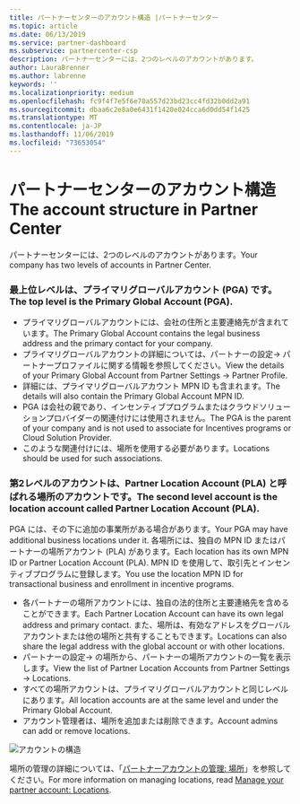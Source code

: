 ```yaml
---
title: パートナーセンターのアカウント構造 |パートナーセンター
ms.topic: article
ms.date: 06/13/2019
ms.service: partner-dashboard
ms.subservice: partnercenter-csp
description: パートナーセンターには、2つのレベルのアカウントがあります。
author: LauraBrenner
ms.author: labrenne
keywords: ''
ms.localizationpriority: medium
ms.openlocfilehash: fc9f4f7e5f6e70a557d23bd23cc4fd32b0dd2a91
ms.sourcegitcommit: dbaa6c2e8a0e6431f1420e024cca6d0dd54f1425
ms.translationtype: MT
ms.contentlocale: ja-JP
ms.lasthandoff: 11/06/2019
ms.locfileid: "73653054"
---
```

# <a name="the-account-structure-in-partner-center"></a><span data-ttu-id="d6fc3-103">パートナーセンターのアカウント構造</span><span class="sxs-lookup"><span data-stu-id="d6fc3-103">The account structure in Partner Center</span></span>

<span data-ttu-id="d6fc3-104">パートナーセンターには、2つのレベルのアカウントがあります。</span><span class="sxs-lookup"><span data-stu-id="d6fc3-104">Your company has two levels of accounts in Partner Center.</span></span> 

### <a name="the-top-level-is-the-primary-global-account-pga"></a><span data-ttu-id="d6fc3-105">最上位レベルは、プライマリグローバルアカウント (PGA) です。</span><span class="sxs-lookup"><span data-stu-id="d6fc3-105">The top level is the Primary Global Account (PGA).</span></span>

- <span data-ttu-id="d6fc3-106">プライマリグローバルアカウントには、会社の住所と主要連絡先が含まれています。</span><span class="sxs-lookup"><span data-stu-id="d6fc3-106">The Primary Global Account contains the legal business address and the primary contact for your company.</span></span> 
- <span data-ttu-id="d6fc3-107">プライマリグローバルアカウントの詳細については、パートナーの設定-> パートナープロファイルに関する情報を参照してください。</span><span class="sxs-lookup"><span data-stu-id="d6fc3-107">View the details of your Primary Global Account from Partner Settings -> Partner Profile.</span></span>
- <span data-ttu-id="d6fc3-108">詳細には、プライマリグローバルアカウント MPN ID も含まれます。</span><span class="sxs-lookup"><span data-stu-id="d6fc3-108">The details will also contain the Primary Global Account MPN ID.</span></span> 
- <span data-ttu-id="d6fc3-109">PGA は会社の親であり、インセンティブプログラムまたはクラウドソリューションプロバイダーの関連付けには使用されません。</span><span class="sxs-lookup"><span data-stu-id="d6fc3-109">The PGA is the parent of your company and is not used to associate for Incentives programs or Cloud Solution Provider.</span></span> 
- <span data-ttu-id="d6fc3-110">このような関連付けには、場所を使用する必要があります。</span><span class="sxs-lookup"><span data-stu-id="d6fc3-110">Locations should be used for such associations.</span></span>

### <a name="the-second-level-account-is-the-location-account-called-partner-location-account-pla"></a><span data-ttu-id="d6fc3-111">第2レベルのアカウントは、Partner Location Account (PLA) と呼ばれる場所のアカウントです。</span><span class="sxs-lookup"><span data-stu-id="d6fc3-111">The second level account is the location account called Partner Location Account (PLA).</span></span>

<span data-ttu-id="d6fc3-112">PGA には、その下に追加の事業所がある場合があります。</span><span class="sxs-lookup"><span data-stu-id="d6fc3-112">Your PGA may have additional business locations under it.</span></span> <span data-ttu-id="d6fc3-113">各場所には、独自の MPN ID またはパートナーの場所アカウント (PLA) があります。</span><span class="sxs-lookup"><span data-stu-id="d6fc3-113">Each location has its own MPN ID or Partner Location Account (PLA).</span></span> <span data-ttu-id="d6fc3-114">MPN ID を使用して、取引先とインセンティブプログラムに登録します。</span><span class="sxs-lookup"><span data-stu-id="d6fc3-114">You use the location MPN ID for transactional business and enrollment in incentive programs.</span></span>

- <span data-ttu-id="d6fc3-115">各パートナーの場所アカウントには、独自の法的住所と主要連絡先を含めることができます。</span><span class="sxs-lookup"><span data-stu-id="d6fc3-115">Each Partner Location Account can have its own legal address and primary contact.</span></span> <span data-ttu-id="d6fc3-116">また、場所は、有効なアドレスをグローバルアカウントまたは他の場所と共有することもできます。</span><span class="sxs-lookup"><span data-stu-id="d6fc3-116">Locations can also share the legal address with the global account or with other locations.</span></span>
- <span data-ttu-id="d6fc3-117">パートナーの設定-> の場所から、パートナーの場所アカウントの一覧を表示します。</span><span class="sxs-lookup"><span data-stu-id="d6fc3-117">View the list of Partner Location Accounts from Partner Settings -> Locations.</span></span>
- <span data-ttu-id="d6fc3-118">すべての場所アカウントは、プライマリグローバルアカウントと同じレベルにあります。</span><span class="sxs-lookup"><span data-stu-id="d6fc3-118">All location accounts are at the same level and under the Primary Global Account.</span></span>
- <span data-ttu-id="d6fc3-119">アカウント管理者は、場所を追加または削除できます。</span><span class="sxs-lookup"><span data-stu-id="d6fc3-119">Account admins can add or remove locations.</span></span>

![アカウントの構造](images/accountstructure.png)

<span data-ttu-id="d6fc3-121">場所の管理の詳細については、「[パートナーアカウントの管理: 場所](manage-locations.md)」を参照してください。</span><span class="sxs-lookup"><span data-stu-id="d6fc3-121">For more information on managing locations, read [Manage your partner account: Locations](manage-locations.md).</span></span> 





















